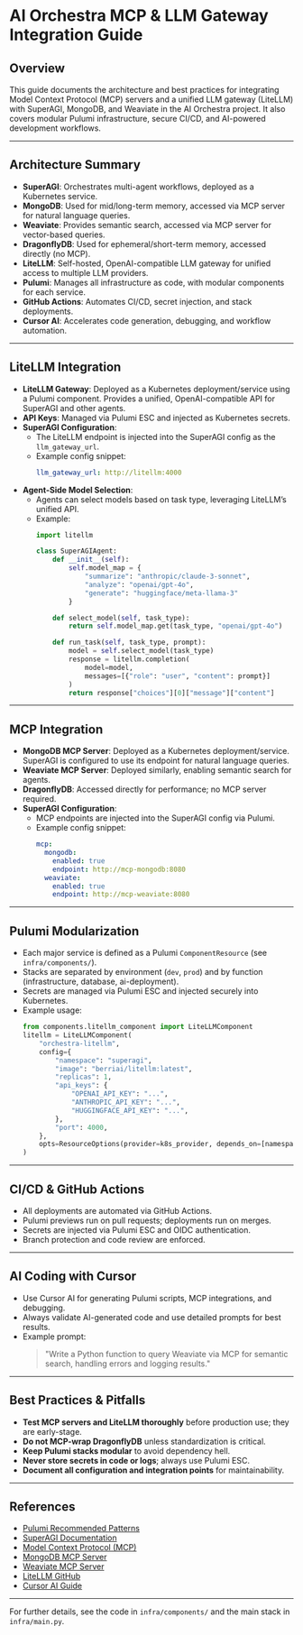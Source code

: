 # AI Orchestra MCP & LLM Gateway Integration Guide

## Overview

This guide documents the architecture and best practices for integrating Model Context Protocol (MCP) servers and a unified LLM gateway (LiteLLM) with SuperAGI, MongoDB, and Weaviate in the AI Orchestra project. It also covers modular Pulumi infrastructure, secure CI/CD, and AI-powered development workflows.

---

## Architecture Summary

- **SuperAGI**: Orchestrates multi-agent workflows, deployed as a Kubernetes service.
- **MongoDB**: Used for mid/long-term memory, accessed via MCP server for natural language queries.
- **Weaviate**: Provides semantic search, accessed via MCP server for vector-based queries.
- **DragonflyDB**: Used for ephemeral/short-term memory, accessed directly (no MCP).
- **LiteLLM**: Self-hosted, OpenAI-compatible LLM gateway for unified access to multiple LLM providers.
- **Pulumi**: Manages all infrastructure as code, with modular components for each service.
- **GitHub Actions**: Automates CI/CD, secret injection, and stack deployments.
- **Cursor AI**: Accelerates code generation, debugging, and workflow automation.

---

## LiteLLM Integration

- **LiteLLM Gateway**: Deployed as a Kubernetes deployment/service using a Pulumi component. Provides a unified, OpenAI-compatible API for SuperAGI and other agents.
- **API Keys**: Managed via Pulumi ESC and injected as Kubernetes secrets.
- **SuperAGI Configuration**:
  - The LiteLLM endpoint is injected into the SuperAGI config as the `llm_gateway_url`.
  - Example config snippet:
    ```yaml
    llm_gateway_url: http://litellm:4000
    ```
- **Agent-Side Model Selection**:
  - Agents can select models based on task type, leveraging LiteLLM’s unified API.
  - Example:
    ```python
    import litellm

    class SuperAGIAgent:
        def __init__(self):
            self.model_map = {
                "summarize": "anthropic/claude-3-sonnet",
                "analyze": "openai/gpt-4o",
                "generate": "huggingface/meta-llama-3"
            }

        def select_model(self, task_type):
            return self.model_map.get(task_type, "openai/gpt-4o")

        def run_task(self, task_type, prompt):
            model = self.select_model(task_type)
            response = litellm.completion(
                model=model,
                messages=[{"role": "user", "content": prompt}]
            )
            return response["choices"][0]["message"]["content"]
    ```

---

## MCP Integration

- **MongoDB MCP Server**: Deployed as a Kubernetes deployment/service. SuperAGI is configured to use its endpoint for natural language queries.
- **Weaviate MCP Server**: Deployed similarly, enabling semantic search for agents.
- **DragonflyDB**: Accessed directly for performance; no MCP server required.
- **SuperAGI Configuration**:
  - MCP endpoints are injected into the SuperAGI config via Pulumi.
  - Example config snippet:
    ```yaml
    mcp:
      mongodb:
        enabled: true
        endpoint: http://mcp-mongodb:8080
      weaviate:
        enabled: true
        endpoint: http://mcp-weaviate:8080
    ```

---

## Pulumi Modularization

- Each major service is defined as a Pulumi `ComponentResource` (see `infra/components/`).
- Stacks are separated by environment (`dev`, `prod`) and by function (infrastructure, database, ai-deployment).
- Secrets are managed via Pulumi ESC and injected securely into Kubernetes.
- Example usage:
  ```python
  from components.litellm_component import LiteLLMComponent
  litellm = LiteLLMComponent(
      "orchestra-litellm",
      config={
          "namespace": "superagi",
          "image": "berriai/litellm:latest",
          "replicas": 1,
          "api_keys": {
              "OPENAI_API_KEY": "...",
              "ANTHROPIC_API_KEY": "...",
              "HUGGINGFACE_API_KEY": "...",
          },
          "port": 4000,
      },
      opts=ResourceOptions(provider=k8s_provider, depends_on=[namespace]),
  )
  ```

---

## CI/CD & GitHub Actions

- All deployments are automated via GitHub Actions.
- Pulumi previews run on pull requests; deployments run on merges.
- Secrets are injected via Pulumi ESC and OIDC authentication.
- Branch protection and code review are enforced.

---

## AI Coding with Cursor

- Use Cursor AI for generating Pulumi scripts, MCP integrations, and debugging.
- Always validate AI-generated code and use detailed prompts for best results.
- Example prompt:
  > "Write a Python function to query Weaviate via MCP for semantic search, handling errors and logging results."

---

## Best Practices & Pitfalls

- **Test MCP servers and LiteLLM thoroughly** before production use; they are early-stage.
- **Do not MCP-wrap DragonflyDB** unless standardization is critical.
- **Keep Pulumi stacks modular** to avoid dependency hell.
- **Never store secrets in code or logs**; always use Pulumi ESC.
- **Document all configuration and integration points** for maintainability.

---

## References

- [Pulumi Recommended Patterns](https://www.pulumi.com/blog/recommended-patterns-the-basics/)
- [SuperAGI Documentation](https://superagi.com)
- [Model Context Protocol (MCP)](https://www.anthropic.com/news/model-context-protocol)
- [MongoDB MCP Server](https://www.mongodb.com/blog/post/announcing-mongodb-mcp-server)
- [Weaviate MCP Server](https://pulsemcp.ai/servers/weaviate)
- [LiteLLM GitHub](https://github.com/BerriAI/litellm)
- [Cursor AI Guide](https://www.cursor.com/blog/10-practical-examples)

---

For further details, see the code in `infra/components/` and the main stack in `infra/main.py`.
